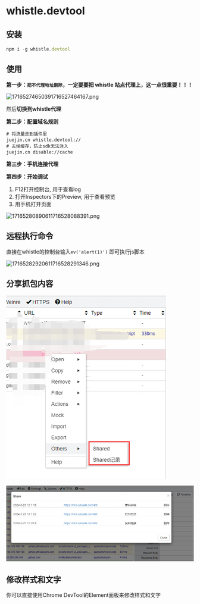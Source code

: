 # whistle.devtool

## 安装
```js
npm i -g whistle.devtool
```

## 使用

**第一步：`把不代理地址删除`，一定要要把 whistle 站点代理上，这一点很重要！！！**

![17165274650391716527464167.png](https://fastly.jsdelivr.net/gh/fyhhub/imgs@main/17165274650391716527464167.png)


然后**切换到whistle代理**

**第二步：配置域名规则**
```
# 将流量走到插件里
juejin.cn whistle.devtool://
# 去掉缓存，防止sdk无法注入
juejin.cn disable://cache
```


**第三步：手机连接代理**


**第四步：开始调试**

1. F12打开控制台, 用于查看log
2. 打开Inspectors下的Preview, 用于查看预览
3. 用手机打开页面



![17165280890611716528088391.png](https://fastly.jsdelivr.net/gh/fyhhub/imgs@main/17165280890611716528088391.png)







## 远程执行命令

直接在whistle的控制台输入`ev('alert(1)')` 即可执行js脚本

![17165282920611716528291346.png](https://fastly.jsdelivr.net/gh/fyhhub/imgs@main/17165282920611716528291346.png)

## 分享抓包内容
![BE20240526221329.png](https://raw.githubusercontent.com/fyhhub/imgs/main/QQ%E6%88%AA%E5%9B%BE20240526221329.png)

![BE20240526221216.png](https://raw.githubusercontent.com/fyhhub/imgs/main/QQ%E6%88%AA%E5%9B%BE20240526221216.png)


## 修改样式和文字
你可以直接使用Chrome DevTool的Element面板来修改样式和文字
